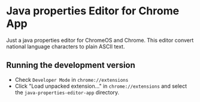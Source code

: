 # Java properties Editor for Chrome App

Just a java properties editor for ChromeOS and Chrome.
This editor convert national language characters to plain ASCII text.

## Running the development version

* Check `Developer Mode` in `chrome://extensions`
* Click "Load unpacked extension..." in `chrome://extensions` and select the `java-properties-editor-app` directory.

